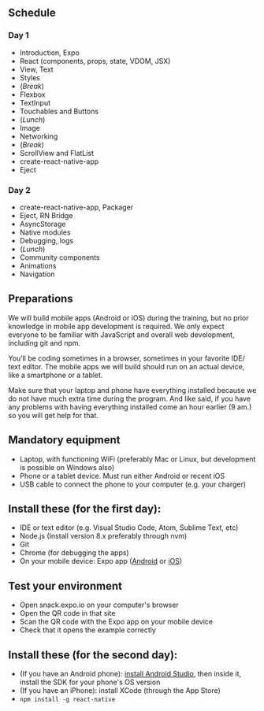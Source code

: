 ## Schedule

### Day 1

* Introduction, Expo
* React (components, props, state, VDOM, JSX)
* View, Text
* Styles
* (_Break_)
* Flexbox
* TextInput
* Touchables and Buttons
* (_Lunch_)
* Image
* Networking
* (_Break_)
* ScrollView and FlatList
* create-react-native-app
* Eject

### Day 2

* create-react-native-app, Packager
* Eject, RN Bridge
* AsyncStorage
* Native modules
* Debugging, logs
* (_Lunch_)
* Community components
* Animations
* Navigation

## Preparations

We will build mobile apps (Android or iOS) during the training, but no prior knowledge in mobile app development is required. We only expect everyone to be familiar with JavaScript and overall web development, including git and npm.

You’ll be coding sometimes in a browser, sometimes in your favorite IDE/ text editor. The mobile apps we will build should run on an actual device, like a smartphone or a tablet.

Make sure that your laptop and phone have everything installed because we do not have much extra time during the program. And like said, if you have any problems with having everything installed come an hour earlier (9 am.) so you will get help for that.

## Mandatory equipment

* Laptop, with functioning WiFi (preferably Mac or Linux, but development is possible on Windows also)
* Phone or a tablet device. Must run either Android or recent iOS
* USB cable to connect the phone to your computer (e.g. your charger)

## Install these (for the first day):

* IDE or text editor (e.g. Visual Studio Code, Atom, Sublime Text, etc)
* Node.js (Install version 8.x preferably through nvm)
* Git
* Chrome (for debugging the apps)
* On your mobile device: Expo app ([Android](https://play.google.com/store/apps/details?id=host.exp.exponent&referrer=www) or [iOS](https://itunes.apple.com/app/apple-store/id982107779))

## Test your environment

* Open snack.expo.io on your computer's browser
* Open the QR code in that site
* Scan the QR code with the Expo app on your mobile device
* Check that it opens the example correctly

## Install these (for the second day):

* (If you have an Android phone): [install Android Studio](https://developer.android.com/studio/index.html), then inside it, install the SDK for your phone's OS version
* (If you have an iPhone): install XCode (through the App Store)
* `npm install -g react-native`
